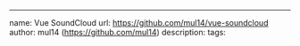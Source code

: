 ---
name: Vue SoundCloud
url: https://github.com/mul14/vue-soundcloud
author: mul14 (https://github.com/mul14)
description: 
tags:
